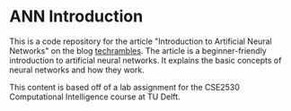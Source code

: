 # ANN Introduction

This is a code repository for the article "Introduction to Artificial Neural Networks" on the blog [techrambles](https://techrambles.org). The article is a beginner-friendly introduction to artificial neural networks. It explains the basic concepts of neural networks and how they work. 

This content is based off of a lab assignment for the CSE2530 Computational Intelligence course at TU Delft.